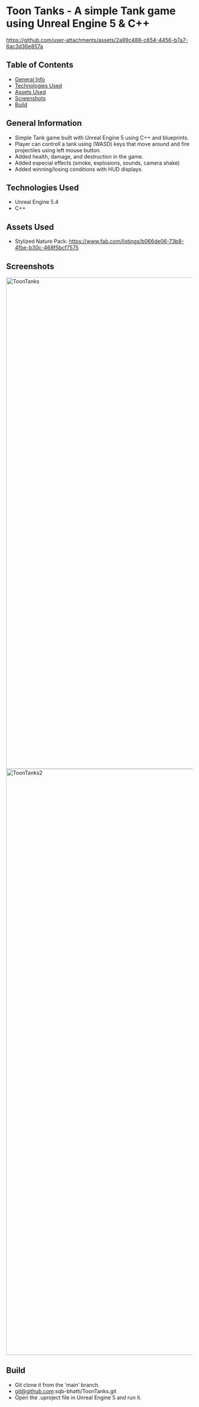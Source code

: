 # Toon Tanks - A simple Tank game using Unreal Engine 5 & C++


https://github.com/user-attachments/assets/2a99c488-c654-4456-b7a7-6ac3d36e857a




## Table of Contents
* [General Info](#general-information)
* [Technologies Used](#technologies-used)
* [Assets Used](#assets-used)
* [Screenshots](#screenshots)
* [Build](#usage)
<!-- * [License](#license) -->


## General Information
- Simple Tank game built with Unreal Engine 5 using C++ and blueprints.
- Player can controll a tank using (WASD) keys that move around and fire projectiles using left mouse button.
- Added health, damage, and destruction in the game.
- Added especial effects (smoke, explosions, sounds, camera shake)
- Added winning/losing conditions with HUD displays.

## Technologies Used
- Unreal Engine 5.4
- C++

## Assets Used
- Stylized Nature Pack: https://www.fab.com/listings/b066de06-73b8-4fbe-b30c-468f5bcf7575

## Screenshots
<img width="1324" alt="ToonTanks" src="https://github.com/user-attachments/assets/cad4344a-5658-4b67-9a65-3f4d7d5a79e4">
<img width="1579" alt="ToonTanks2" src="https://github.com/user-attachments/assets/b73b0b83-1408-4785-ad31-f0b07f5023aa">



## Build
- Git clone it from the 'main' branch.
- git@github.com:sqb-bhatti/ToonTanks.git
- Open the .uproject file in Unreal Engine 5 and run it.

<!-- Optional -->
<!-- ## License -->
<!-- This project is open source and available under the [... License](). -->

<!-- You don't have to include all sections - just the one's relevant to your project -->
